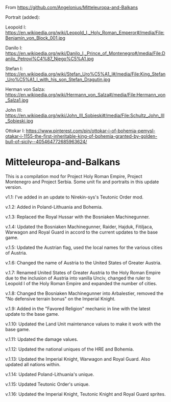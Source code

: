 From https://github.com/Angelonius/Mitteleuropa-and-Balkans

Portrait (added): 

Leopold I: https://en.wikipedia.org/wiki/Leopold_I,_Holy_Roman_Emperor#/media/File:Benjamin_von_Block_001.jpg

Danilo I: https://en.wikipedia.org/wiki/Danilo_I,_Prince_of_Montenegro#/media/File:Danilo_Petrovi%C4%87_Njego%C5%A1.jpg

Stefan I: https://en.wikipedia.org/wiki/Stefan_Uro%C5%A1_I#/media/File:King_Stefan_Uro%C5%A1_I_with_his_son_Stefan_Dragutin.jpg

Herman von Salza: https://en.wikipedia.org/wiki/Hermann_von_Salza#/media/File:Hermann_von_Salza1.jpg

John III: https://en.wikipedia.org/wiki/John_III_Sobieski#/media/File:Schultz_John_III_Sobieski.jpg

Ottokar I: https://www.pinterest.com/pin/ottokar-i-of-bohemia-pemysl-otakar-i-1155-the-first-inheritable-king-of-bohemia-granted-by-golden-bull-of-sicily--405464772685963624/

# Mitteleuropa-and-Balkans
This is a compilation mod for Project Holy Roman Empire, Project Montenegro and Project Serbia.
Some unit fix and portraits in this update version.

v1.1: I've added in an update to Nirekin-sys's Teutonic Order mod.

v.1.2: Added in Poland-Lithuania and Bohemia.

v.1.3: Replaced the Royal Hussar with the Bosniaken Machinegunner.

v.1.4: Updated the Bosniaken Machinegunner, Raider, Hajduk, Fitiljaca, Warwagon and Royal Guard in accord to the current updates to the base game.

v.1.5: Updated the Austrian flag, used the local names for the various cities of Austria.

v.1.6: Changed the name of Austria to the United States of Greater Austria.

v.1.7: Renamed United States of Greater Austria to the Holy Roman Empire due to the inclusion of Austria into vanilla Unciv, changed the ruler to Leopold I of the Holy Roman Empire and expanded the number of cities.

v.1.8: Changed the Bosniaken Machinegunner into Arbalestier, removed the "No defensive terrain bonus" on the Imperial Knight.

v.1.9: Added in the "Favored Religion" mechanic in line with the latest update to the base game.

v.1.10: Updated the Land Unit maintenance values to make it work with the base game.

v.1.11: Updated the damage values.

v.1.12: Updated the national uniques of the HRE and Bohemia.

v.1.13: Updated the Imperial Knight, Warwagon and Royal Guard. Also updated all nations within.

v.1.14: Updated Poland-Lithuania's unique.

v.1.15: Updated Teutonic Order's unique.

v.1.16: Updated the Imperial Knight, Teutonic Knight and Royal Guard sprites.

